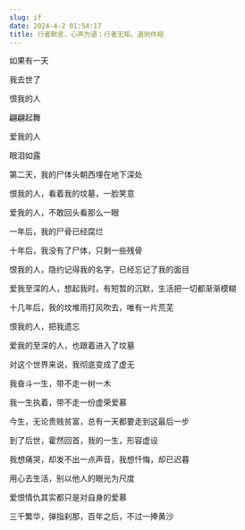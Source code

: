 ```yaml
---
slug: if
date: 2024-4-2 01:54:17
title: 行者默言，心声为语；行者无矩，道则作规
---
```


如果有一天

我去世了

恨我的人

翩翩起舞

爱我的人

眼泪如露

第二天，我的尸体头朝西埋在地下深处

恨我的人，看着我的坟墓，一脸笑意

爱我的人，不敢回头看那么一眼

一年后，我的尸骨已经腐烂

十年后，我没有了尸体，只剩一些残骨

恨我的人，隐约记得我的名字，已经忘记了我的面目

爱我至深的人，想起我时，有短暂的沉默，生活把一切都渐渐模糊

十几年后，我的坟堆雨打风吹去，唯有一片荒芜

恨我的人，把我遗忘

爱我的至深的人，也跟着进入了坟墓

对这个世界来说，我彻底变成了虚无

我奋斗一生，带不走一树一木

我一生执着，带不走一份虚荣爱慕

今生，无论贵贱贫富，总有一天都要走到这最后一步

到了后世，霍然回首，我的一生，形容虚设

我想痛哭，却发不出一点声音，我想忏悔，却已迟暮

用心去生活，别以他人的眼光为尺度

爱恨情仇其实都只是对自身的爱慕

三千繁华，弹指刹那，百年之后，不过一捧黄沙